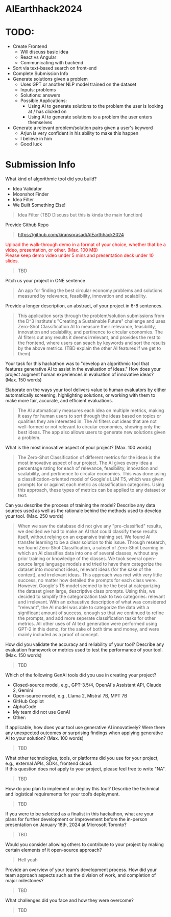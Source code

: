 # AIEarthhack2024

# TODO:
- Create Frontend
  - Will discuss basic idea
  - React vs Angular
  - Communicating with backend
- Sort via text-based search on front-end
- Complete Submission Info
- Generate solutions given a problem
  - Uses GPT or another NLP model trained on the dataset
  - Inputs: problems
  - Solutions: answers
  - Possible Applications:
    - Using AI to generate solutions to the problem the user is looking at / has clicked on
    - Using AI to generate solutions to a problem the user enters themselves
- Generate a relevant problem/solution pairs given a user's keyword
  - Arjun is very confident in his ability to make this happen
  - I believe in him
  - Good luck


# Submission Info

What kind of algorithmic tool did you build?
- Idea Validator
- Moonshot Finder
- Idea Filter
- We Built Something Else!

> Idea Filter (TBD Discuss but this is kinda the main function)

Provide Github Repo

> https://github.com/kiransprasad/AIEarthhack2024

<span style="color: red">
Upload the walk-through demo in a format of your choice, whether that be a video, presentation, or other. (Max. 100 MB)
<br />
Please keep demo video under 5 mins and presentation deck under 10 slides.
</span>

> TBD

Pitch us your project in ONE sentence

> An app for finding the best circular economy problems and solutions measured by relevance, feasibility, innovation and scalability.

Provide a longer description, an abstract, of your project in 6-8 sentences.

> This application sorts through the problem/solution submissions from the D^3 Institute's "Creating a Sustainable Future" challenge and uses Zero-Shot Classification AI to measure their relevance, feasibility, innovation and scalability, and pertinence to circular economies. The AI filters out any results it deems irrelevant, and provides the rest to the frontend, where users can seach by keywords and sort the results by the above metrics. (TBD explain the other AI features if we get to them)

Your task for this hackathon was to "develop an algorithmic tool that features generative AI to assist in the evaluation of ideas."  How does your project augment human experiences in evaluation of innovative ideas? (Max. 150 words)

Elaborate on the ways your tool delivers value to human evaluators by either automatically screening, highlighting solutions, or working with them to make more fair, accurate, and efficient evaluations.

> The AI automatically measures each idea on multiple metrics, making it easy for human users to sort through the ideas based on topics or qualities they are interested in. The AI filters out ideas that are not well-formed or not relevant to circular economies, showing only the best ideas. The app also allows users to generate new solutions given a problem.

What is the most innovative aspect of your project? (Max. 100 words)

> The Zero-Shot Classification of different metrics for the ideas is the most innovative aspect of our project. The AI gives every idea a percentage rating for each of relevance, feasibility, innovation and scalability, and pertinence to circular economies. This was done using a classification-oriented model of Google's LLM T5, which was given prompts for or against each metric as classification categories. Using this approach, these types of metrics can be applied to any dataset or text.

Can you describe the process of training the model? Describe any data sources used as well as the rationale behind the methods used to develop your tool. (Max. 250 words)

> When we saw the database did not give any "pre-classified" results, we decided we had to make an AI that could classify these results itself, without relying on an expansive training set. We found AI transfer learning to be a clear solution to this issue. Through research, we found Zero-Shot Classification, a subset of Zero-Shot Learning in which an AI classifies data into one of several classes, without any prior training or knowledge of the classes. We took several open-source large language models and tried to have them categorize the dataset into moonshot ideas, relevant ideas (for the sake of the context), and irrelevant ideas. This approach was met with very little success, no matter how detailed the prompts for each class were. However, Google's T5 model seemed to be the best at categorizing the dataset given large, descriptive class prompts. Using this, we decided to simplify the categorization task to two categories: relevant and irrelevant. With an exhaustive description of what was considered "relevant", the AI model was able to categorize the data with a significant amount of success, enough so that we continued to refine the prompts, and add more seperate classification tasks for other metrics. All other uses of AI text generation were performed using GPT-2 in this demo, for the sake of both time and money, and were mainly included as a proof of concept.

How did you validate the accuracy and reliability of your tool? Describe any evaluation framework or metrics used to test the performance of your tool. (Max. 150 words)

> TBD

Which of the following GenAI tools did you use in creating your project?
- Closed-source model, e.g., GPT-3.5/4, OpenAI's Assistant API, Claude 2, Gemini
- Open-source model, e.g., Llama 2, Mistral 7B, MPT 7B
- GitHub Copilot
- AlphaCode
- My team did not use GenAI
- Other:

If applicable, how does your tool use generative AI innovatively? Were there any unexpected outcomes or surprising findings when applying generative AI to your solution? (Max. 100 words)

> TBD

What other technologies, tools, or platforms did you use for your project, e.g., external APIs, SDKs, frontend cloud. <br />
If this question does not apply to your project, please feel free to write "NA".

> TBD

How do you plan to implement or deploy this tool? Describe the technical and logistical requirements for your tool’s deployment.

> TBD

If you were to be selected as a finalist in this hackathon, what are your plans for further development or improvement before the in-person presentation on January 18th, 2024 at Microsoft Toronto?

> TBD

Would you consider allowing others to contribute to your project by making certain elements of it open-source approach?

> Hell yeah

Provide an overview of your team’s development process. How did your team approach aspects such as the division of work, and completion of major milestones?

> TBD

What challenges did you face and how they were overcome?

> TBD
